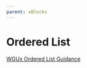 ```yaml
---
parent: xBlocks
---
```


# Ordered List

[WGUx Ordered List Guidance](https://westerngovernorsuniversity.sharepoint.com/sites/WGUx2/SitePages/Ordered-List-and-References.aspx#ordered-lists)